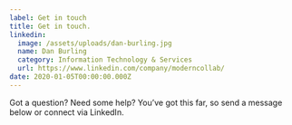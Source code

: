 ```yaml
---
label: Get in touch
title: Get in touch.
linkedin:
  image: /assets/uploads/dan-burling.jpg
  name: Dan Burling
  category: Information Technology & Services
  url: https://www.linkedin.com/company/moderncollab/
date: 2020-01-05T00:00:00.000Z
---
```

Got a question? Need some help?
You’ve got this far, so send a message below or connect via LinkedIn.